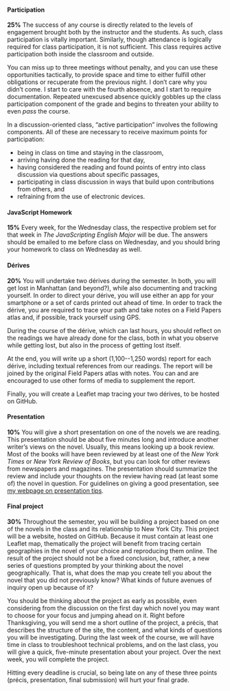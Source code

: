 #### Participation

**25%** The success of any course is directly related to the levels of engagement
brought both by the instructor and the students. As such, class participation
is vitally important. Similarly, though attendance is logically required for
class participation, it is not sufficient. This class requires active
participation both inside the classroom and outside.  

You can miss up to three meetings without penalty, and you can use these
opportunities tactically, to provide space and time to either fulfill other
obligations or recuperate from the previous night. I don’t care why you didn’t
come. I start to care with the fourth absence, and I start to require
documentation. Repeated unexcused absence quickly gobbles up the class
participation component of the grade and begins to threaten your ability to
even *pass* the course.

In a discussion-oriented class, “active participation” involves the following
components. All of these are necessary to receive maximum points for
participation:

* being in class on time and staying in the classroom,
* arriving having done the reading for that day,
* having considered the reading and found points of entry into class discussion via questions about specific passages,
* participating in class discussion in ways that build upon contributions from others, and
* refraining from the use of electronic devices.

#### JavaScript Homework

**15%** Every week, for the Wednesday class, the respective problem set for
that week in *The JavaScripting English Major* will be due. The answers should
be emailed to me before class on Wednesday, and you should bring your homework
to class on Wednesday as well.

#### Dérives

**20%** You will undertake two dérives during the semester. In both, you will
get lost in Manhattan (and beyond?), while also documenting and tracking
yourself. In order to direct your dérive, you will use either an app for your
smartphone or a set of cards printed out ahead of time. In order to track the
dérive, you are required to trace your path and take notes on a Field Papers
atlas and, if possible, track yourself using GPS.

During the course of the dérive, which can last hours, you should reflect on
the readings we have already done for the class, both in what you observe
while getting lost, but also in the process of getting lost itself.
  
At the end, you will write up a short (1,100--1,250 words) report for each
dérive, including textual references from our readings. The report will be
joined by the original Field Papers atlas with notes. You can and are
encouraged to use other forms of media to supplement the report.

Finally, you will create a Leaflet map tracing your two dérives, to be hosted
on GitHub.

#### Presentation

**10%** You will give a short presentation on one of the novels we
are reading. This presentation should be about five minutes long and introduce
another writer’s views on the novel. Usually, this means looking up a book
review. Most of the books will have been reviewed by at least one of the *New
York Times* or *New York Review of Books*, but you can look for other reviews
from newspapers and magazines. The presentation should summarize the review
and include your thoughts on the review having read (at least some of) the
novel in question. For guidelines on giving a good presentation, see [my
webpage on presentation tips](http://moacir.com/courses/presentation-tips/).

#### Final project

**30%** Throughout the semester, you will be building a project based on one
of the novels in the class and its relationship to New York City. This project
will be a website, hosted on GitHub. Because it must contain at least one
Leaflet map, thematically the project will benefit from tracing certain
geographies in the novel of your choice and reproducing them online. The
result of the project should not be a fixed conclusion, but, rather, a new
series of questions prompted by your thinking about the novel geographically.
That is, what does the map you create tell you about the novel that you did
not previously know? What kinds of future avenues of inquiry open up because
of it?

You should be thinking about the project as early as possible, even
considering from the discussion on the first day which novel you may want to
choose for your focus and jumping ahead on it. Right before Thanksgiving, you
will send me a short outline of the project, a précis, that describes the
structure of the site, the content, and what kinds of questions you will be
investigating. During the last week of the course, we will have time in class
to troubleshoot technical problems, and on the last class, you will give a
quick, five-minute presentation about your project. Over the next week, you
will complete the project.

Hitting every deadline is crucial, so being late on any of these three points
(précis, presentation, final submission) will hurt your final grade. 
